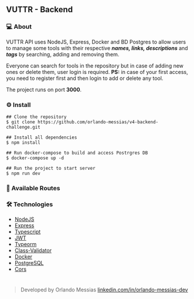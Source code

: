 ## VUTTR - Backend

### :computer: About

VUTTR API uses NodeJS, Express, Docker and BD Postgres to allow users to manage some tools with their respective ***names, links, descriptions*** and ***tags*** by searching, adding and removing them.

Everyone can search for tools in the repository but in case of adding new ones or delete them, user login is required. **PS:** in case of your first access, you need to register first and then login to add or delete any tool.

The project runs on port **3000**.


### :gear: Install
```
## Clone the repository
$ git clone https://github.com/orlando-messias/v4-backend-challenge.git

## Install all dependencies
$ npm install

## Run docker-compose to build and access Postrgres DB
$ docker-compose up -d

## Run the project to start server
$ npm run dev
```

### :vertical_traffic_light: Available Routes




### :hammer_and_wrench: Technologies
- [NodeJS](https://nodejs.org/en)
- [Express](https://expressjs.com)
- [Typescript](https://www.typescriptlang.org)
- [JWT](https://jwt.io/)
- [Typeorm](https://typeorm.io)
- [Class-Validator](https://github.com/typestack/class-validator)
- [Docker](https://www.docker.com)
- [PostgreSQL](https://www.postgresql.org/)
- [Cors](https://www.npmjs.com/package/cors)


#
> Developed by Orlando Messias [linkedin.com/in/orlando-messias-dev](https://www.linkedin.com/in/orlando-messias-dev)
